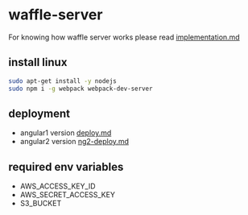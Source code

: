 # waffle-server

For knowing how waffle server works please read [implementation.md](implementation.md)

## install linux
```bash
sudo apt-get install -y nodejs
sudo npm i -g webpack webpack-dev-server
```

## deployment

- angular1 version [deploy.md](deploy.md)
- angular2 version [ng2-deploy.md](ws.public2/README.md)

## required env variables

- AWS_ACCESS_KEY_ID
- AWS_SECRET_ACCESS_KEY
- S3_BUCKET

